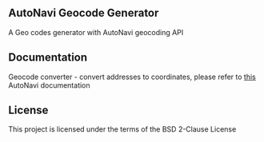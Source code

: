 <h2>AutoNavi Geocode Generator</h2>
<p>A Geo codes generator with AutoNavi geocoding API</p>

<h2>Documentation</h2>
<p>
  Geocode converter - convert addresses to coordinates, please refer to 
  <a target="_blank" href="https://lbs.amap.com/api/webservice/guide/api/georegeo">this</a>
  AutoNavi documentation
</p>

<h2>License</h2>
<p>
  This project is licensed under the terms of the BSD 2-Clause License
</p>
